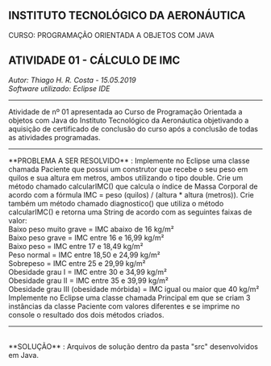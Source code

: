 ## INSTITUTO TECNOLÓGICO DA AERONÁUTICA 
CURSO: PROGRAMAÇÃO ORIENTADA A OBJETOS COM JAVA
## ATIVIDADE 01 - CÁLCULO DE IMC
*Autor: Thiago H. R. Costa - 15.05.2019*<br>
*Software utilizado: Eclipse IDE*<br>
<hr>
Atividade de nº 01 apresentada ao Curso de Programação Orientada a objetos com Java do Instituto Tecnológico da Aeronáutica objetivando a aquisição de certificado de conclusão do curso após a conclusão de todas as atividades programadas.
<hr>
**PROBLEMA A SER RESOLVIDO** : Implemente no Eclipse uma classe chamada Paciente que possui um construtor que recebe o seu peso em quilos e sua altura em metros, ambos utilizando o tipo double. Crie um método chamado calcularIMC() que calcula o índice de Massa Corporal de acordo com a fórmula IMC = peso (quilos) / (altura * altura (metros)). Crie também um método chamado diagnostico() que utiliza o método calcularIMC() e retorna uma String de acordo com as seguintes faixas de valor:
<br>
Baixo peso muito grave = IMC abaixo de 16 kg/m²<br>
Baixo peso grave = IMC entre 16 e 16,99 kg/m²<br>
Baixo peso = IMC entre 17 e 18,49 kg/m²<br>
Peso normal = IMC entre 18,50 e 24,99 kg/m²<br>
Sobrepeso = IMC entre 25 e 29,99 kg/m²<br>
Obesidade grau I = IMC entre 30 e 34,99 kg/m²<br>
Obesidade grau II = IMC entre 35 e 39,99 kg/m²<br>
Obesidade grau III (obesidade mórbida) = IMC igual ou maior que 40 kg/m²<br>
Implemente no Eclipse uma classe chamada Principal em que se criam 3 instâncias da classe Paciente com valores diferentes e se imprime no console o resultado dos dois métodos criados.<br>
<hr>
<br>
**SOLUÇÃO** : Arquivos de solução dentro da pasta "src" desenvolvidos em Java.
